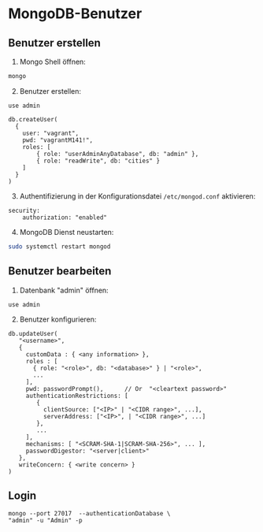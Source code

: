 # MongoDB-Benutzer

## Benutzer erstellen

1. Mongo Shell öffnen:
```bash
mongo
```

2. Benutzer erstellen:
```
use admin
```
  
```
db.createUser(
  {
    user: "vagrant",
    pwd: "vagrantM141!",
    roles: [
        { role: "userAdminAnyDatabase", db: "admin" },
        { role: "readWrite", db: "cities" }
    ]
  }
)
```

3. Authentifizierung in der Konfigurationsdatei ```/etc/mongod.conf``` aktivieren:
```
security:
    authorization: "enabled"
```

4. MongoDB Dienst neustarten:
```bash
sudo systemctl restart mongod
```

## Benutzer bearbeiten

1. Datenbank "admin" öffnen:
```
use admin
```

2. Benutzer konfigurieren:
```
db.updateUser(
   "<username>",
   {
     customData : { <any information> },
     roles : [
       { role: "<role>", db: "<database>" } | "<role>",
       ...
     ],
     pwd: passwordPrompt(),      // Or  "<cleartext password>"
     authenticationRestrictions: [
        {
          clientSource: ["<IP>" | "<CIDR range>", ...],
          serverAddress: ["<IP>", | "<CIDR range>", ...]
        },
        ...
     ],
     mechanisms: [ "<SCRAM-SHA-1|SCRAM-SHA-256>", ... ],
     passwordDigestor: "<server|client>"
   },
   writeConcern: { <write concern> }
)
```

## Login

```
mongo --port 27017  --authenticationDatabase \
"admin" -u "Admin" -p
```
